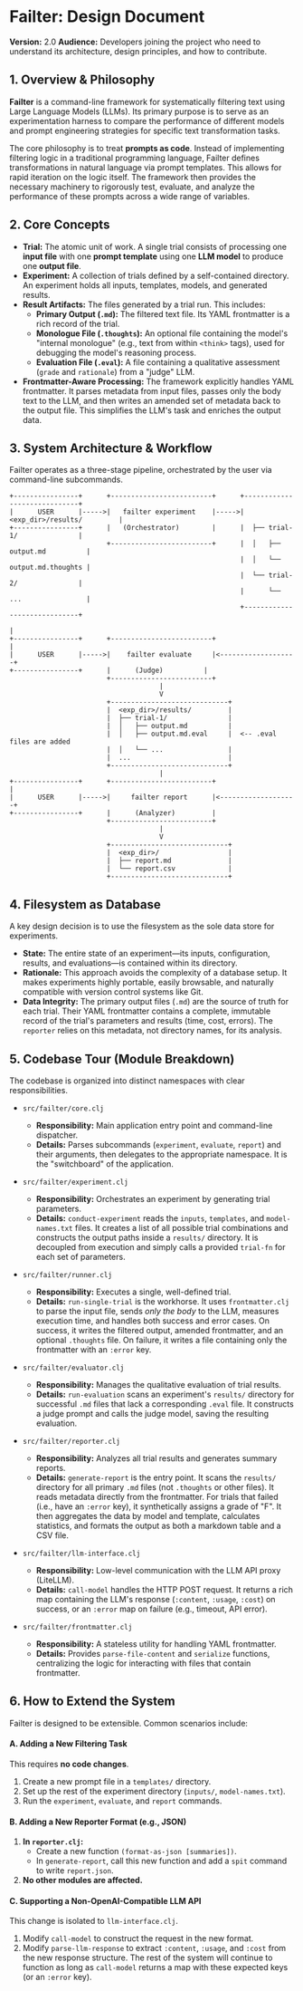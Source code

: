 # **Failter: Design Document**

**Version:** 2.0
**Audience:** Developers joining the project who need to understand its architecture, design principles, and how to contribute.

## 1. Overview & Philosophy

**Failter** is a command-line framework for systematically filtering text using Large Language Models (LLMs). Its primary purpose is to serve as an experimentation harness to compare the performance of different models and prompt engineering strategies for specific text transformation tasks.

The core philosophy is to treat **prompts as code**. Instead of implementing filtering logic in a traditional programming language, Failter defines transformations in natural language via prompt templates. This allows for rapid iteration on the logic itself. The framework then provides the necessary machinery to rigorously test, evaluate, and analyze the performance of these prompts across a wide range of variables.

## 2. Core Concepts

*   **Trial:** The atomic unit of work. A single trial consists of processing one **input file** with one **prompt template** using one **LLM model** to produce one **output file**.
*   **Experiment:** A collection of trials defined by a self-contained directory. An experiment holds all inputs, templates, models, and generated results.
*   **Result Artifacts:** The files generated by a trial run. This includes:
    *   **Primary Output (`.md`):** The filtered text file. Its YAML frontmatter is a rich record of the trial.
    *   **Monologue File (`.thoughts`):** An optional file containing the model's "internal monologue" (e.g., text from within `<think>` tags), used for debugging the model's reasoning process.
    *   **Evaluation File (`.eval`):** A file containing a qualitative assessment (`grade` and `rationale`) from a "judge" LLM.
*   **Frontmatter-Aware Processing:** The framework explicitly handles YAML frontmatter. It parses metadata from input files, passes only the body text to the LLM, and then writes an amended set of metadata back to the output file. This simplifies the LLM's task and enriches the output data.

## 3. System Architecture & Workflow

Failter operates as a three-stage pipeline, orchestrated by the user via command-line subcommands.

```
+----------------+      +-------------------------+      +-----------------------------+
|      USER      |----->|   failter experiment    |----->|  <exp_dir>/results/         |
+----------------+      |   (Orchestrator)        |      |  ├── trial-1/               |
                        +-------------------------+      |  │   ├── output.md          |
                                                         |  │   └── output.md.thoughts |
                                                         |  └── trial-2/               |
                                                         |      └── ...                |
                                                         +-----------------------------+
                                                                       |
+----------------+      +-------------------------+                    |
|      USER      |----->|    failter evaluate     |<-------------------+
+----------------+      |      (Judge)          |
                        +-------------------------+
                                     |
                                     V
                        +-----------------------------+
                        |  <exp_dir>/results/         |
                        |  ├── trial-1/               |
                        |  │   ├── output.md          |
                        |  │   ├── output.md.eval     |  <-- .eval files are added
                        |  │   └── ...                |
                        |  ...                        |
                        +-----------------------------+
                                     |
+----------------+      +-------------------------+                    |
|      USER      |----->|     failter report      |<-------------------+
+----------------+      |      (Analyzer)         |
                        +-------------------------+
                                     |
                                     V
                        +-----------------------------+
                        |  <exp_dir>/                 |
                        |  ├── report.md              |
                        |  └── report.csv             |
                        +-----------------------------+
```

## 4. Filesystem as Database

A key design decision is to use the filesystem as the sole data store for experiments.

*   **State:** The entire state of an experiment—its inputs, configuration, results, and evaluations—is contained within its directory.
*   **Rationale:** This approach avoids the complexity of a database setup. It makes experiments highly portable, easily browsable, and naturally compatible with version control systems like Git.
*   **Data Integrity:** The primary output files (`.md`) are the source of truth for each trial. Their YAML frontmatter contains a complete, immutable record of the trial's parameters and results (time, cost, errors). The `reporter` relies on this metadata, not directory names, for its analysis.

## 5. Codebase Tour (Module Breakdown)

The codebase is organized into distinct namespaces with clear responsibilities.

*   `src/failter/core.clj`
    *   **Responsibility:** Main application entry point and command-line dispatcher.
    *   **Details:** Parses subcommands (`experiment`, `evaluate`, `report`) and their arguments, then delegates to the appropriate namespace. It is the "switchboard" of the application.

*   `src/failter/experiment.clj`
    *   **Responsibility:** Orchestrates an experiment by generating trial parameters.
    *   **Details:** `conduct-experiment` reads the `inputs`, `templates`, and `model-names.txt` files. It creates a list of all possible trial combinations and constructs the output paths inside a `results/` directory. It is decoupled from execution and simply calls a provided `trial-fn` for each set of parameters.

*   `src/failter/runner.clj`
    *   **Responsibility:** Executes a single, well-defined trial.
    *   **Details:** `run-single-trial` is the workhorse. It uses `frontmatter.clj` to parse the input file, sends *only the body* to the LLM, measures execution time, and handles both success and error cases. On success, it writes the filtered output, amended frontmatter, and an optional `.thoughts` file. On failure, it writes a file containing only the frontmatter with an `:error` key.

*   `src/failter/evaluator.clj`
    *   **Responsibility:** Manages the qualitative evaluation of trial results.
    *   **Details:** `run-evaluation` scans an experiment's `results/` directory for successful `.md` files that lack a corresponding `.eval` file. It constructs a judge prompt and calls the judge model, saving the resulting evaluation.

*   `src/failter/reporter.clj`
    *   **Responsibility:** Analyzes all trial results and generates summary reports.
    *   **Details:** `generate-report` is the entry point. It scans the `results/` directory for all primary `.md` files (not `.thoughts` or other files). It reads metadata directly from the frontmatter. For trials that failed (i.e., have an `:error` key), it synthetically assigns a grade of "F". It then aggregates the data by model and template, calculates statistics, and formats the output as both a markdown table and a CSV file.

*   `src/failter/llm-interface.clj`
    *   **Responsibility:** Low-level communication with the LLM API proxy (LiteLLM).
    *   **Details:** `call-model` handles the HTTP POST request. It returns a rich map containing the LLM's response (`:content`, `:usage`, `:cost`) on success, or an `:error` map on failure (e.g., timeout, API error).

*   `src/failter/frontmatter.clj`
    *   **Responsibility:** A stateless utility for handling YAML frontmatter.
    *   **Details:** Provides `parse-file-content` and `serialize` functions, centralizing the logic for interacting with files that contain frontmatter.

## 6. How to Extend the System

Failter is designed to be extensible. Common scenarios include:

#### A. Adding a New Filtering Task
This requires **no code changes**.
1.  Create a new prompt file in a `templates/` directory.
2.  Set up the rest of the experiment directory (`inputs/`, `model-names.txt`).
3.  Run the `experiment`, `evaluate`, and `report` commands.

#### B. Adding a New Reporter Format (e.g., JSON)
1.  **In `reporter.clj`:**
    *   Create a new function `(format-as-json [summaries])`.
    *   In `generate-report`, call this new function and add a `spit` command to write `report.json`.
2.  **No other modules are affected.**

#### C. Supporting a Non-OpenAI-Compatible LLM API
This change is isolated to `llm-interface.clj`.
1.  Modify `call-model` to construct the request in the new format.
2.  Modify `parse-llm-response` to extract `:content`, `:usage`, and `:cost` from the new response structure. The rest of the system will continue to function as long as `call-model` returns a map with these expected keys (or an `:error` key).
